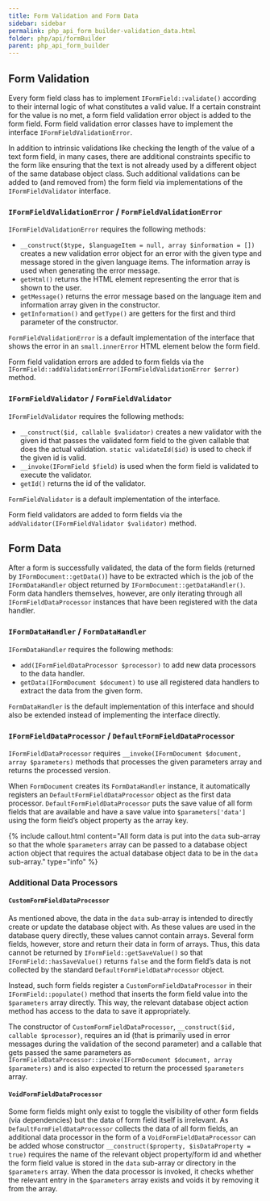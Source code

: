 ```yaml
---
title: Form Validation and Form Data
sidebar: sidebar
permalink: php_api_form_builder-validation_data.html
folder: php/api/formBuilder
parent: php_api_form_builder
---
```


## Form Validation

Every form field class has to implement `IFormField::validate()` according to their internal logic of what constitutes a valid value.
If a certain constraint for the value is no met, a form field validation error object is added to the form field.
Form field validation error classes have to implement the interface `IFormFieldValidationError`.

In addition to intrinsic validations like checking the length of the value of a text form field, in many cases, there are additional constraints specific to the form like ensuring that the text is not already used by a different object of the same database object class.
Such additional validations can be added to (and removed from) the form field via implementations of the `IFormFieldValidator` interface.


### `IFormFieldValidationError` / `FormFieldValidationError`

`IFormFieldValidationError` requires the following methods:

- `__construct($type, $languageItem = null, array $information = [])` creates a new validation error object for an error with the given type and message stored in the given language items.
  The information array is used when generating the error message.
- `getHtml()` returns the HTML element representing the error that is shown to the user.
- `getMessage()` returns the error message based on the language item and information array given in the constructor.
- `getInformation()` and `getType()` are getters for the first and third parameter of the constructor.

`FormFieldValidationError` is a default implementation of the interface that shows the error in an `small.innerError` HTML element below the form field.

Form field validation errors are added to form fields via the `IFormField::addValidationError(IFormFieldValidationError $error)` method.


### `IFormFieldValidator` / `FormFieldValidator`

`IFormFieldValidator` requires the following methods:

- `__construct($id, callable $validator)` creates a new validator with the given id that passes the validated form field to the given callable that does the actual validation.
  `static validateId($id)` is used to check if the given id is valid.
- `__invoke(IFormField $field)` is used when the form field is validated to execute the validator.
- `getId()` returns the id of the validator.

`FormFieldValidator` is a default implementation of the interface.

Form field validators are added to form fields via the `addValidator(IFormFieldValidator $validator)` method.


## Form Data

After a form is successfully validated, the data of the form fields (returned by `IFormDocument::getData()`) have to be extracted which is the job of the `IFormDataHandler` object returned by `IFormDocument::getDataHandler()`.
Form data handlers themselves, however, are only iterating through all `IFormFieldDataProcessor` instances that have been registered with the data handler.


### `IFormDataHandler` / `FormDataHandler`

`IFormDataHandler` requires the following methods:

- `add(IFormFieldDataProcessor $processor)` to add new data processors to the data handler.
- `getData(IFormDocument $document)` to use all registered data handlers to extract the data from the given form.

`FormDataHandler` is the default implementation of this interface and should also be extended instead of implementing the interface directly.


### `IFormFieldDataProcessor` / `DefaultFormFieldDataProcessor`

`IFormFieldDataProcessor` requires `__invoke(IFormDocument $document, array $parameters)` methods that processes the given parameters array and returns the processed version.

When `FormDocument` creates its `FormDataHandler` instance, it automatically registers an `DefaultFormFieldDataProcessor` object as the first data processor.
`DefaultFormFieldDataProcessor` puts the save value of all form fields that are available and have a save value into `$parameters['data']` using the form field’s object property as the array key.

{% include callout.html content="All form data is put into the `data` sub-array so that the whole `$parameters` array can be passed to a database object action object that requires the actual database object data to be in the `data` sub-array." type="info" %}
 


### Additional Data Processors

#### `CustomFormFieldDataProcessor`

As mentioned above, the data in the `data` sub-array is intended to directly create or update the database object with.
As these values are used in the database query directly, these values cannot contain arrays.
Several form fields, however, store and return their data in form of arrays.
Thus, this data cannot be returned by `IFormField::getSaveValue()` so that `IFormField::hasSaveValue()` returns `false` and the form field’s data is not collected by the standard `DefaultFormFieldDataProcessor` object.

Instead, such form fields register a `CustomFormFieldDataProcessor` in their `IFormField::populate()` method that inserts the form field value into the `$parameters` array directly.
This way, the relevant database object action method has access to the data to save it appropriately.

The constructor of `CustomFormFieldDataProcessor`, `__construct($id, callable $processor)`, requires an id (that is primarily used in error messages during the validation of the second parameter) and a callable that gets passed the same parameters as `IFormFieldDataProcessor::invoke(IFormDocument $document, array $parameters)` and is also expected to return the processed `$parameters` array.


#### `VoidFormFieldDataProcessor`

Some form fields might only exist to toggle the visibility of other form fields (via dependencies) but the data of form field itself is irrelevant.
As `DefaultFormFieldDataProcessor` collects the data of all form fields, an additional data processor in the form of a `VoidFormFieldDataProcessor` can be added whose constructor `__construct($property, $isDataProperty = true)` requires the name of the relevant object property/form id and whether the form field value is stored in the `data` sub-array or directory in the `$parameters` array.
When the data processor is invoked, it checks whether the relevant entry in the `$parameters` array exists and voids it by removing it from the array.
